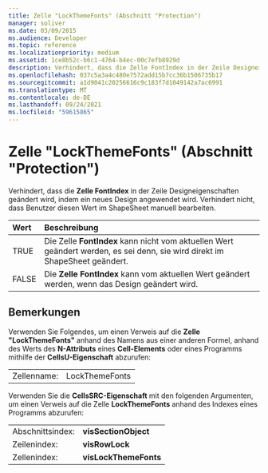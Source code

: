 ```yaml
---
title: Zelle "LockThemeFonts" (Abschnitt "Protection")
manager: soliver
ms.date: 03/09/2015
ms.audience: Developer
ms.topic: reference
ms.localizationpriority: medium
ms.assetid: 1ce8b52c-b6c1-4764-b4ec-00c7efb8929d
description: Verhindert, dass die Zelle FontIndex in der Zeile Designeigenschaften geändert wird, indem ein neues Design angewendet wird. Verhindert nicht, dass Benutzer diesen Wert im ShapeSheet manuell bearbeiten.
ms.openlocfilehash: 037c5a3a4c480e7572add15b7cc36b1506735b17
ms.sourcegitcommit: a1d9041c20256616c9c183f7d1049142a7ac6991
ms.translationtype: MT
ms.contentlocale: de-DE
ms.lasthandoff: 09/24/2021
ms.locfileid: "59615865"
---
```

# <a name="lockthemefonts-cell-protection-section"></a>Zelle "LockThemeFonts" (Abschnitt "Protection")

Verhindert, dass die **Zelle FontIndex** in der Zeile Designeigenschaften geändert wird, indem ein neues Design angewendet wird.  Verhindert nicht, dass Benutzer diesen Wert im ShapeSheet manuell bearbeiten. 
  
|**Wert**|**Beschreibung**|
|:-----|:-----|
|TRUE  <br/> |Die Zelle **FontIndex** kann nicht vom aktuellen Wert geändert werden, es sei denn, sie wird direkt im ShapeSheet geändert.  <br/> |
|FALSE  <br/> |Die **Zelle FontIndex** kann vom aktuellen Wert geändert werden, wenn das Design geändert wird.  <br/> |
   
## <a name="remarks"></a>Bemerkungen

Verwenden Sie Folgendes, um einen Verweis auf die **Zelle "LockThemeFonts"** anhand des Namens aus einer anderen Formel, anhand des Werts des **N-Attributs** eines **Cell-Elements** oder eines Programms mithilfe der **CellsU-Eigenschaft** abzurufen: 
  
|||
|:-----|:-----|
| Zellenname:  <br/> | LockThemeFonts  <br/> |
   
Verwenden Sie die **CellsSRC-Eigenschaft** mit den folgenden Argumenten, um einen Verweis auf die Zelle **LockThemeFonts** anhand des Indexes eines Programms abzurufen: 
  
|||
|:-----|:-----|
| Abschnittsindex:  <br/> |**visSectionObject** <br/> |
| Zeilenindex:  <br/> |**visRowLock** <br/> |
| Zellenindex:  <br/> |**visLockThemeFonts** <br/> |
   

